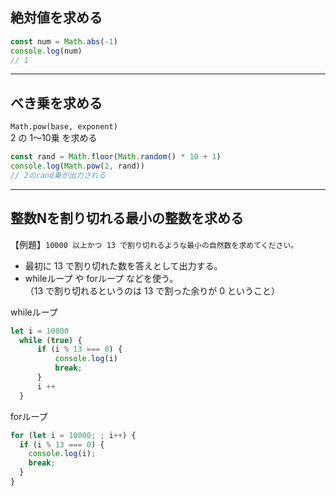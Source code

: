 ## 絶対値を求める
```js
const num = Math.abs(-1)
console.log(num)
// 1
```
***
## べき乗を求める
`Math.pow(base, exponent)`  
2 の 1〜10乗 を求める
```js
const rand = Math.floor(Math.random() * 10 + 1)
console.log(Math.pow(2, rand))
// 2のrand乗が出力される
```

***
## 整数Nを割り切れる最小の整数を求める
【例題】`10000 以上かつ 13 で割り切れるような最小の自然数を求めてください。`  
- 最初に 13 で割り切れた数を答えとして出力する。  
- whileループ や forループ などを使う。  
（13 で割り切れるというのは 13 で割った余りが 0 ということ）

whileループ
```js
let i = 10000
  while (true) {
      if (i % 13 === 0) {
          console.log(i)
          break;
      }
      i ++
  }
```
forループ
```js
for (let i = 10000; ; i++) {
  if (i % 13 === 0) {
    console.log(i);
    break;
  }
}
```